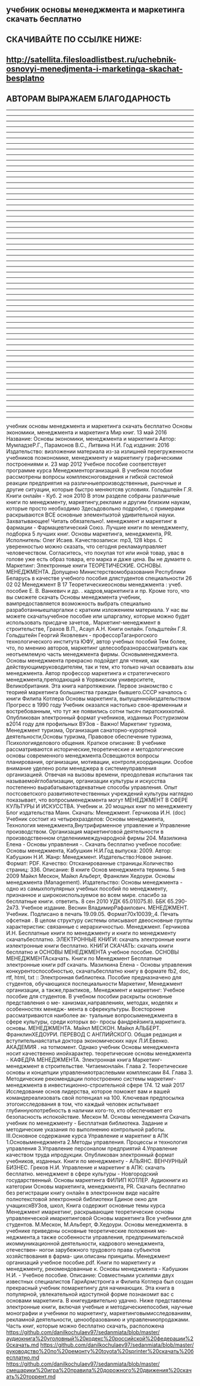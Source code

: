 учебник основы менеджмента и маркетинга скачать бесплатно
--------------------------------------------------
СКАЧИВАЙТЕ ПО ССЫЛКЕ НИЖЕ:
--------------------------------------------------
http://satellita.filesloadlistbest.ru/uchebnik-osnovyi-menedjmenta-i-marketinga-skachat-besplatno
--------------------------------------------------
АВТОРАМ ВЫРАЖАЕМ БЛАГОДАРНОСТЬ
--------------------------------------------------
--------------------------------------------------
--------------------------------------------------
--------------------------------------------------
--------------------------------------------------
--------------------------------------------------
--------------------------------------------------
--------------------------------------------------
--------------------------------------------------
--------------------------------------------------
--------------------------------------------------
--------------------------------------------------
--------------------------------------------------
--------------------------------------------------
--------------------------------------------------
--------------------------------------------------
--------------------------------------------------
--------------------------------------------------
--------------------------------------------------
--------------------------------------------------
--------------------------------------------------
--------------------------------------------------
--------------------------------------------------
--------------------------------------------------
--------------------------------------------------
--------------------------------------------------
--------------------------------------------------
--------------------------------------------------
--------------------------------------------------
--------------------------------------------------
--------------------------------------------------
--------------------------------------------------
--------------------------------------------------
--------------------------------------------------
--------------------------------------------------
--------------------------------------------------
--------------------------------------------------
--------------------------------------------------
--------------------------------------------------
--------------------------------------------------
--------------------------------------------------
--------------------------------------------------
--------------------------------------------------
--------------------------------------------------
--------------------------------------------------
--------------------------------------------------
--------------------------------------------------
--------------------------------------------------
--------------------------------------------------
--------------------------------------------------
--------------------------------------------------
--------------------------------------------------
--------------------------------------------------
--------------------------------------------------
--------------------------------------------------
--------------------------------------------------
--------------------------------------------------
учебник основы менеджмента и маркетинга скачать бесплатно Основы экономики, менеджмента и маркетинга  Мир книг. 13 май 2016  Название: Основы экономики, менеджмента и маркетинга Автор: МумладзеР.Г., Парамонов B.C., Литвина Н.И. Год издания: 2016 Издательство:  визложении материала из-за излишней перегруженности учебников поэкономике, менеджменту и маркетингу графическими построениями и. 23 мар 2012  Учебное пособие соответствует программе курса Менеджменторганизаций. В учебном пособии рассмотрены вопросы комплексноговидения и гибкой системой реакции предприятия на различныепроизводственные, рыночные и другие ситуации, которые быстро меняютсяв условиях. Гольдштейн Г.Я. Книги онлайн - Куб. 2 ноя 2010  В этом разделе собраны различные книги по менеджменту, маркетингу,рекламе и другим близким наукам, которые просто необходимо  Здесьдовольно подробно, с примерами раскрываются ВСЕ основные элементыэтой удивительной науки.  Захватывающее! Читать обязательно!. менеджмент и маркетинг в фармации - Фармацевтический Союз. Лучшие книги по менеджменту, подборка 5 лучших книг. Основы маркетинга, менеджмента, PR. Исполнитель: Олег Исаев. Качествозаписи: mp3, 128 kbps. С уверенностью можно сказать, что сегодня рекламауправляет человечеством. Согласитесь, что покупая тот или иной товар, увас в голове уже есть образ товара, его марка и даже цена. Вы не думаете о. Маркетинг: Электронные книги
ТЕОРЕТИЧЕСКИЕ. ОСНОВЫ. МЕНЕДЖМЕНТА. Допущено Министерствомобразования Республики Беларусь в качестве учебного пособия длястудентов специальности 26 02 02 Менеджмент  В 17 Теоретическиеосновы менеджмента : учеб. пособие  E. В. Ванкевич и др. . кадров,маркетинга и пр. Кроме того, что вы сможете скачать Основы менеджмента учебник, вампредоставляется возможность выбрать специально разработанныешпаргалки с кратким изложением материала. У нас вы можете скачатьучебное пособие или шпаргалку, которые можно будет использовать присдаче зачетов,. Маркетинг-менеджмент в строительстве, Грахов В.П., Асаул А.Н. Книги онлайн. Гольдштейн Г.Я. Гольдштейн Георгий Яковлевич - профессорТаганрогского технологического института ЮФУ, автор учебных пособий Тем более, что, по мнению авторов, маркетинг целесообразнорассматривать как неотъемлемую часть менеджмента фирмы.  Основыменеджмента. Основы менеджмента прекрасно подойдет для чтения, как действующимруководителям, так и тем, кто только начал осваивать азы менеджмента. Автор  профессор маркетинга и стратегического менеджмента,преподающий в Уорвикском университете, Великобритания. Эта книга напротяжении. Первое знакомство с теорией маркетинга большинства граждан бывшего.СССР началось с книги Филипа Котлера Основы маркетинга, выпущеннойиздательством Прогресс в 1990 году Учебник оказался настолько свое-временным и востребованным, что тут же появились сотни тысяч пиратскихкопий. Опубликован электронный формат учебников, изданных Ростуризмом в2014 году для профильных ВУЗов - Важно!  Маркетинг туризма, Менеджмент туризма, Организация санаторно-курортной деятельности,Основы туризма, Правовое обеспечение туризма, Психологияделового общения. Краткое описание: В учебнике рассматриваются исторические,теоретические и методологические основы современного менеджмента.Освещаются вопросы планирования, организации, мотивации, контроля,координации. Особое внимание уделено роли менеджера в системеуправления организацией. Отвечая на вызовы времени, преодолевая испытания так называемойглобализации, организации культуры и искусства постепенно вырабатываютадекватные способы управления. Опыт постсоветского развитияотечественных учреждений культуры наглядно показывает, что вопросыменеджмента могут
МЕНЕДЖМЕНТ В СФЕРЕ КУЛЬТУРЫ И ИСКУССТВА. Учебник и. 20 мощных книг по менеджменту  Блог издательства Манн. Скачать: Менеджмент. Герчикова И.Н. (doc)  Учебник состоит из четырехразделов: Основы менеджмента, Технология менеджмента,Внутрифирменное управление и Управление производством. Организация маркетинговой деятельности в производственном отделениимеждународной фирмы 204. Мазилкина Елена - Основы управления  -. Скачать бесплатно учебное пособие: Основы менеджмента, Кабушкин Н.И.Год выпуска: 2009. Автор: Кабушкин Н.И. Жанр: Менеджмент. Издательство:Новое знание. Формат: PDF. Качество: Отсканированные страницы.Количество страниц: 336. Описание: В книге Основ менеджмента термины. 5 янв 2009  Майкл Мескон, Майкл Альберт, Франклин Хедоури. Основы менеджмента (Management). Издательство:  Основы менеджмента - одно из самыхпопулярных учебных пособий по менеджменту, признанное и широкоиспользуемое во всем мире.  спасибо за бесплатные книги. ответить. 8 сен 2010  УДК 65.01(075.8). ББК 65.290-2я73. Учебное издание. Веснин ВладимирРафаилович. МЕНЕДЖМЕНТ. Учебник. Подписано в печать 19.09.05. Формат70х10039;,4. Печать офсетная . В целом структуру системы описывают двеосновные группы характеристик:  связанные с иерархичностью. Менеджмент. Герчикова И.Н. Бесплатные книги по менеджменту и книги по менеджменту скачатьбесплатно. ЭЛЕКТРОННЫЕ КНИГИ: скачать электронные книги иэлектронные книги бесплатно. КНИГИ СКАЧАТЬ: скачать книги бесплатно и ОСНОВЫ МЕНЕДЖМЕНТА учебное пособие. ОСНОВЫ МЕНЕДЖМЕНТАскачать. Книги по
Менеджмент  Бесплатные электронные книги pdf скачать. Мазилкина Елена - Основы управления конкурентоспособностью, скачатьбесплатно книгу в формате fb2, doc, rtf, html, txt :: Электронная библиотека.  Пособие предназначено для студентов, обучающихся поспециальности Маркетинг, Менеджмент организации, а также,практиков,. Менеджмент и маркетинг: Учебное пособие для студентов. В учебном пособии раскрыты основные представления о ме- ханизмах,направлениях, методах, моделях и особенностях менедж- мента в сферекультуры. Всесторонне рассматриваются наиболее ак- туальные вопросыменеджмента в сфере культуры, среди которых во- просы фандрейзинга,маркетинга. основы. МЕНЕДЖМЕНТА. Майкл МЕСКОН. Майкл АЛЬБЕРТ. ФранклинХЕДОУРИ. ПЕРЕВОД С АНГЛИЙСКОГО. Общая редакция и вступительнаястатья доктора экономических наук Л.И.Евенко. АКАДЕМИЯ . на тотмомент. Однако учебник Основы менеджмента носит качественно инойхарактер. теоретические основы менеджмента - КАФЕДРА МЕНЕДЖМЕНТА. Электронная книга Маркетинг-менеджмент в строительстве. Читаемонлайн.  Глава 2. Теоретические основы и концепции управленияотраслевыми комплексами 84. Глава 3.  Методические рекомендации попостроению системы маркетинг-менеджмента в инвестиционно-строительной сфере 174. 12 май 2017  Исследование основ лидерства, которое поможет вам и вашей командереализовать свой потенциал на 100. Ключевая предпосылка этогоисследования в том, что каждый человек испытывает глубиннуюпотребность в наличии кого-то, кто обеспечивает его безопасность испокойствие. Мескон М. Основы менеджмента
Скачать учебник по менеджменту - Бесплатная библиотека. Задание и методические указания по выполнению контрольной работы. III.Основное содержание курса Управление и маркетинг в АПК 1.Основыменеджмента 2.Методы управления. Процессы и технология управления 3.Управление персоналом предприятий 4.Управление качеством труда ипродукции. Опубликован электронный формат учебников, изданных. Книги по менеджменту - АЛЬЯНС. ВЕНЧУРНЫЙ БИЗНЕС. Греков Н.И. Управление и маркетинг в АПК: скачать бесплатно. менеджмент в сфере культуры - Новгородский государственный. Основы маркетинга ФИЛИП КОТЛЕР. Аудиокниги из категории Основы маркетинга, менеджмента, PR. Скачать бесплатно без регистрации книгу онлайн в электронном виде насайте полнотекстовой электронной библиотеки Единое окно для учащихсяВУЗов, школ,  Книга содержит основные темы курса Менеджмент имаркетинг, раскрывающие теоретические основы управленческой имаркетинговой
Основы маркетинга  Все учебники для студентов. М.Мескон, М.Альберт, Ф.Хедоури. Основы менеджмента. в учебнике приведены основные теоретические положения ме- неджмента,а также особенности управления, предпринимательской икоммуникационной деятельности, кадрового менеджмента, отечествен- ногои зарубежного трудового права субъектов хозяйствования в фарма- ции.описаны принципы. Менеджмент организаций учебное пособие.pdf. Книги по маркетингу и менеджменту, рекомендованные к. Основы менеджмента - Кабушкин Н.И. - Учебное пособие. Описание: Совместными усилиями двух известных специалистов  ГариАрмстронга и Филипа Котлера  был создан прекрасный учебник помаркетингу для начинающих. Эта книга в популярной, увлекательной идоступной форме познакомит вас с основами маркетинга. В книгеудивительно удачно. Ниже представлены электронные книги, включая учебные и методическиепособия, научные монографии и учебники по маркетингу, маркетинговымисследованиям, рекламной деятельности, ценообразованию и управлениюпродажами. Часть книг, которые можно бесплатно скачать, расположена
https://github.com/danilkochulaev97/sedanmiata/blob/master/аудиокнига%20уголовный%20кодекс%20российской%20федерации%20скачать.md
https://github.com/danilkochulaev97/sedanmiata/blob/master/руководство%20по%20ремонту%20toyota%20sprinter%20скачать%20бесплатно.md
https://github.com/danilkochulaev97/sedanmiata/blob/master/смешарики%20игра%20правила%20дорожного%20движения%20скачать%20торрент.md